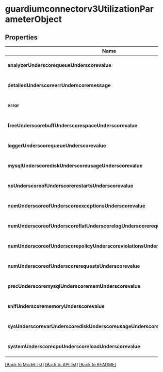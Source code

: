 # guardiumconnectorv3UtilizationParameterObject

## Properties
Name | Type | Description | Notes
------------ | ------------- | ------------- | -------------
**analyzerUnderscorequeueUnderscorevalue** | **integer** |  | [optional] [default to null]
**detailedUnderscoreerrUnderscoremessage** | **string** |  | [optional] [default to null]
**error** | **integer** |  | [optional] [default to null]
**freeUnderscorebuffUnderscorespaceUnderscorevalue** | **integer** |  | [optional] [default to null]
**loggerUnderscorequeueUnderscorevalue** | **integer** |  | [optional] [default to null]
**mysqlUnderscorediskUnderscoreusageUnderscorevalue** | **integer** |  | [optional] [default to null]
**noUnderscoreofUnderscorerestartsUnderscorevalue** | **integer** |  | [optional] [default to null]
**numUnderscoreofUnderscoreexceptionsUnderscorevalue** | **integer** |  | [optional] [default to null]
**numUnderscoreofUnderscoreflatUnderscorelogUnderscorerequestsUnderscorevalue** | **integer** |  | [optional] [default to null]
**numUnderscoreofUnderscorepolicyUnderscoreviolationsUnderscorevalue** | **integer** |  | [optional] [default to null]
**numUnderscoreofUnderscorerequestsUnderscorevalue** | **integer** |  | [optional] [default to null]
**precUnderscoremysqlUnderscorememUnderscorevalue** | **integer** |  | [optional] [default to null]
**snifUnderscorememoryUnderscorevalue** | **integer** |  | [optional] [default to null]
**sysUnderscorevarUnderscorediskUnderscoreusageUnderscorevalue** | **integer** |  | [optional] [default to null]
**systemUnderscorecpuUnderscoreloadUnderscorevalue** | **integer** |  | [optional] [default to null]

[[Back to Model list]](../README.md#documentation-for-models) [[Back to API list]](../README.md#documentation-for-api-endpoints) [[Back to README]](../README.md)


